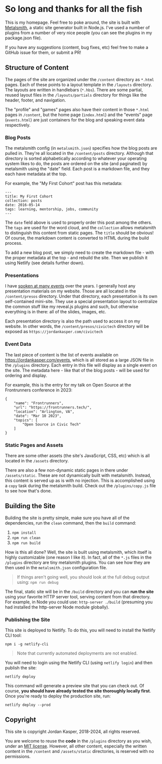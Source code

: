 # So long and thanks for all the fish

This is my homepage. Feel free to poke around, the site is built with [Metalsmith](https://metalsmith.io), a static site generator built in Node.js. I've used a number of plugins from a number of very nice people (you can see the plugins in my package.json file).

If you have any suggestions (content, bug fixes, etc) feel free to make a GitHub issue for them, or submit a PR!

## Structure of Content

The pages of the site are organized under the `/content` directory as `*.html` pages. Each of these points to a layout template in the `/layouts` directory. The layouts are written in handlebars (`*.hbs`). There are some partial, reused layout files in the `/layouts/partials` directory for things like the header, footer, and navigation.

The "profile" and "games" pages also have their content in those `*.html` pages in `/content`, but the home page (`index.html`) and the "events" page (`events.html`) are just containers for the blog and speaking event data respectively.

### Blog Posts

The metalsmith config (in `metalsmith.json`) specifies how the blog posts are pulled in. They're all located in the `/content/posts` directory. Although that directory is sorted alphabetically according to whatever your operating system likes to do, the posts are ordered on the site (and paginated) by metalsmith using the "date" field. Each post is a markdown file, and they each have metadata at the top.

For example, the "My First Cohort" post has this metadata:

```
---
title: My First Cohort
collection: posts
date: 2016-05-14
tags: learning, mentorship, jobs, community
---
```

The `date` field above is used to properly order this post among the others. The `tags` are used for the word cloud, and the `collection` allows metalsmith to distinguish this content from static pages. The `title` should be obvious! Of course, the markdown content is converted to HTML during the build process.

To add a new blog post, we simply need to create the markdown file - with the proper metadata at the top - and rebuild the site. Then we publish it using Netlify (see details further down).

### Presentations

I have [spoken at many events](https://jordankasper.com/events) over the years. I generally host any presentation materials on my website. Those are all located in the `/content/presos` directory. Under that directory, each presentation is its own self-contained mini-site. They use a special presentation layout to centralize the common stuff like my reveal.js plugins and such, but otherwise everything is in there: all of the slides, images, etc.

Each presentation directory is also the path used to access it on my website. In other words, the `/content/presos/civictech` directory will be exposed as `https://jordankasper.com/civictech`

### Event Data

The last piece of content is the list of events available on https://jordankasper.com/events, which is all stored as a large JSON file in the `/plugins` directory. Each entry in this file will display as a single event on the site. The metadata here - like that of the blog posts - will be used for ordering and display.

For example, this is the entry for my talk on Open Source at the Frontrunners conference in 2023:

```
{
    "name": "Frontrunners",
    "url": "https://frontrunners.tech/",
    "location": "Arlington, VA",
    "date": "Mar 10 2023",
    "topics": [
        "Open Source in Civic Tech"
    ]
}
```

### Static Pages and Assets

There are some other assets (the site's JavaScript, CSS, etc) which is all located in the `/assets` directory.

There are also a few non-dynamic static pages in there under `/assets/static`. These are not dynamically built with metalsmith. Instead, this content is served up as is with no injection. This is accomplished using a `copy` task during the metalsmith build. Check out the `/plugins/copy.js` file to see how that's done.


## Building the Site

Building the site is pretty simple, make sure you have all of the dependencies, run the `clean` command, then the `build` command:

1. `npm install`
2. `npm run clean`
3. `npm run build`

How is this all done? Well, the site is built using metalsmith, which itself is highly customizable (one reason I like it). In fact, all of the `*.js` files in the `/plugins` directory are tiny metalsmith plugins. You can see how they are then used in the `metalsmith.json` configuration file.

> If things aren't going well, you should look at the full debug output using: `npm run debug`

The final, static site will be in the `/build` directory and you can **run the site** using your favorite HTTP server tool, serving content from that directory. For example, in Node you could use: `http-server ./build` (presuming you had installed the http-server Node module globally).

### Publishing the Site

This site is deployed to Netlify. To do this, you will need to install the Netlify CLI tool:

`npm i -g netlify-cli`

> Note that currently automated deployments are not enabled.

You will need to login using the Netlify CLI (using `netlify login`) and then publish the site:

`netlify deploy`

This command will generate a preview site that you can check out. Of course, **you should have already tested the site thoroughly locally first**. Once you're ready to deploy the production site, run:

`netlify deploy --prod`

## Copyright

This site is copyright Jordan Kasper, 2018-2024, all rights reserved.

You are welcome to reuse the **code** in the `/plugins` directory as you wish, under an [MIT license](https://github.com/jakerella/jordankasper.com/blob/master/plugins/LICENSE). However, all other content, especially the written content in the `/content` and `/assets/static` directories, is reserved with no permissions.

